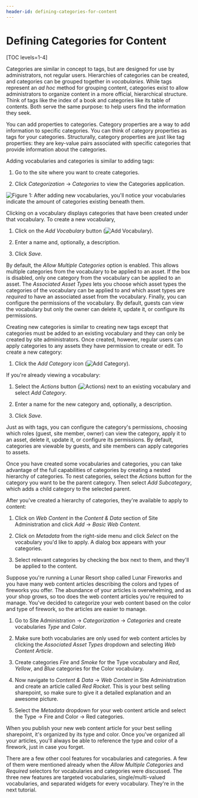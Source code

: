 ```yaml
---
header-id: defining-categories-for-content
---
```


# Defining Categories for Content

[TOC levels=1-4]

Categories are similar in concept to tags, but are designed for use by
administrators, not regular users. Hierarchies of categories can be created, and
categories can be grouped together in *vocabularies*. While tags represent an
*ad hoc* method for grouping content, categories exist to allow administrators
to organize content in a more official, hierarchical structure. Think of tags
like the index of a book and categories like its table of contents. Both serve
the same purpose: to help users find the information they seek.

You can add properties to categories. Category properties are a way to add
information to specific categories. You can think of category properties as tags
for your categories. Structurally, category properties are just like tag
properties: they are key-value pairs associated with specific categories that
provide information about the categories.

Adding vocabularies and categories is similar to adding tags:

1.  Go to the site where you want to create categories.

2.  Click *Categorization* &rarr; *Categories* to view the Categories 
    application.

![Figure 1: After adding new vocabularies, you'll notice your vocabularies indicate the amount of categories existing beneath them.](../../../images/vocabulary-list.png)

Clicking on a vocabulary displays categories that have been created under that
vocabulary. To create a new vocabulary,

1.  Click on the *Add Vocabulary* button (![Add Vocabulary](../../../images/icon-add.png)).

2.  Enter a name and, optionally, a description.

3.  Click *Save*.

By default, the *Allow Multiple Categories* option is enabled. This allows 
multiple categories from the vocabulary to be applied to an asset. If the box 
is disabled, only one category from the vocabulary can be applied to an asset. 
The *Associated Asset Types* lets you choose which asset types the categories 
of the vocabulary can be applied to and which asset types are *required* to have
an associated asset from the vocabulary. Finally, you can configure the
permissions of the vocabulary. By default, guests can view the
vocabulary but only the owner can delete it, update it, or configure its
permissions.

Creating new categories is similar to creating new tags except that categories
must be added to an existing vocabulary and they can only be created by site
administrators. Once created, however, regular users can apply categories to any
assets they have permission to create or edit. To create a new category:

1.  Click the *Add Category* icon (![Add Category](../../../images/icon-add.png)).

If you're already viewing a vocabulary:

1.  Select the *Actions* button (![Actions](../../../images/icon-actions.png))
    next to an existing vocabulary and select *Add Category*.

2.  Enter a name for the new category and, optionally, a description.

3.  Click *Save*.

Just as with tags, you can configure the category's permissions, choosing which
roles (guest, site member, owner) can view the category, apply it to an asset,
delete it, update it, or configure its permissions. By default, categories are
viewable by guests, and site members can apply categories to assets. 

Once you have created some vocabularies and categories, you can take advantage
of the full capabilities of categories by creating a nested hierarchy of
categories. To nest categories, select the *Actions* button for the category you
want to be the parent category. Then select *Add Subcategory*, which adds
a child category to the selected parent.

After you've created a hierarchy of categories, they're available to apply to
content: 

1.  Click on *Web Content* in the *Content & Data* section of Site
    Administration and click *Add* &rarr; *Basic Web Content*. 
 
2.  Click on *Metadata* from the right-side menu and click *Select* on the
    vocabulary you'd like to apply. A dialog box appears with your categories.
 
3.  Select relevant categories by checking the box next to them, and they'll
    be applied to the content.

Suppose you're running a Lunar Resort shop called Lunar Fireworks and you have
many web content articles describing the colors and types of fireworks you
offer. The abundance of your articles is overwhelming, and as your shop grows,
so too does the web content articles you're required to manage. You've decided
to categorize your web content based on the color and type of firework, so the
articles are easier to manage.

1.  Go to Site Administration &rarr; *Categorization* &rarr; *Categories* and
    create vocabularies *Type* and *Color*.

2.  Make sure both vocabularies are only used for web content articles by 
    clicking the *Associated Asset Types* dropdown and selecting *Web Content 
    Article*.

3.  Create categories *Fire* and *Smoke* for the Type vocabulary and *Red*, 
    *Yellow*, and *Blue* categories for the Color vocabulary.

4.  Now navigate to *Content & Data* &rarr; *Web Content* in Site Administration
    and create an article called *Red Rocket*. This is your best selling
    sharepoint, so make sure to give it a detailed explanation and an awesome
    picture.

5.  Select the *Metadata* dropdown for your web content article and select the 
    Type &rarr; Fire and Color &rarr; Red categories.

When you publish your new web content article for your best selling sharepoint,
it's organized by its type and color. Once you've organized all your articles,
you'll always be able to reference the type and color of a firework, just in
case you forget.

There are a few other cool features for vocabularies and categories. A few of
them were mentioned already when the *Allow Multiple Categories* and *Required*
selectors for vocabularies and categories were discussed. The three new
features are targeted vocabularies, single/multi-valued vocabularies, and
separated widgets for every vocabulary. They're in the next tutorial.
